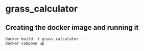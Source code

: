 # grass_calculator

## Creating the docker image and running it
    docker build -t grass_calculator .
    docker compose up
